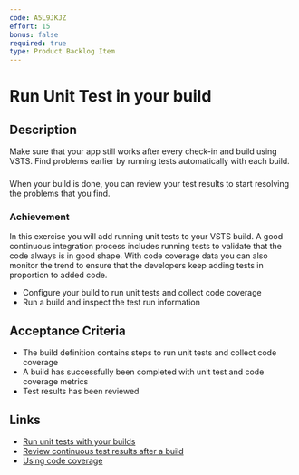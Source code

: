 ```yaml
---
code: A5L9JKJZ
effort: 15
bonus: false
required: true
type: Product Backlog Item 
---
```

# Run Unit Test in your build #

## Description ##

Make sure that your app still works after every check-in and build using VSTS. Find problems earlier by running tests automatically with each build. 
### ###
When your build is done, you can review your test results to start resolving the problems that you find.

### Achievement ###
In this exercise you will add running unit tests to your VSTS build. A good continuous integration process includes running tests to validate that the code always is in good shape. With code coverage data you can also monitor the trend to ensure that the developers keep adding tests in proportion to added code.

* Configure your build to run unit tests and collect code coverage
* Run a build and inspect the test run information

## Acceptance Criteria ##
* The build definition contains steps to run unit tests and collect code coverage
* A build has successfully been completed with unit test and code coverage metrics 
* Test results has been reviewed

## Links ##
* [Run unit tests with your builds](https://docs.microsoft.com/en-us/vsts/build-release/test/getting-started-with-continuous-testing)
* [Review continuous test results after a build](https://docs.microsoft.com/en-us/vsts/build-release/test/review-continuous-test-results-after-build)
* [Using code coverage](https://www.martinfowler.com/bliki/TestCoverage.html)